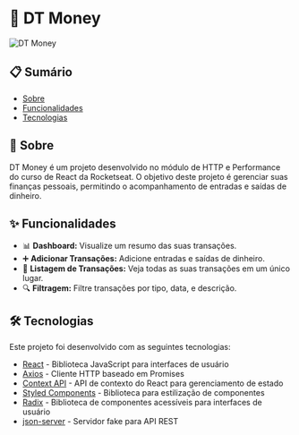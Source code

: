 # 💸 DT Money

![DT Money](https://yourimageurl.com/your-image.png)

## 📋 Sumário

- [Sobre](#sobre)
- [Funcionalidades](#funcionalidades)
- [Tecnologias](#tecnologias)

## 🌟 Sobre

DT Money é um projeto desenvolvido no módulo de HTTP e Performance do curso de React da Rocketseat. O objetivo deste projeto é gerenciar suas finanças pessoais, permitindo o acompanhamento de entradas e saídas de dinheiro.

## ✨ Funcionalidades

- 📊 **Dashboard:** Visualize um resumo das suas transações.
- ➕ **Adicionar Transações:** Adicione entradas e saídas de dinheiro.
- 📝 **Listagem de Transações:** Veja todas as suas transações em um único lugar.
- 🔍 **Filtragem:** Filtre transações por tipo, data, e descrição.

## 🛠️ Tecnologias

Este projeto foi desenvolvido com as seguintes tecnologias:

- [React](https://reactjs.org/) - Biblioteca JavaScript para interfaces de usuário
- [Axios](https://axios-http.com/) - Cliente HTTP baseado em Promises
- [Context API](https://reactjs.org/docs/context.html) - API de contexto do React para gerenciamento de estado
- [Styled Components](https://styled-components.com/) - Biblioteca para estilização de componentes
- [Radix](https://www.radix-ui.com/) - Biblioteca de componentes acessíveis para interfaces de usuário
- [json-server](https://github.com/typicode/json-server) - Servidor fake para API REST
